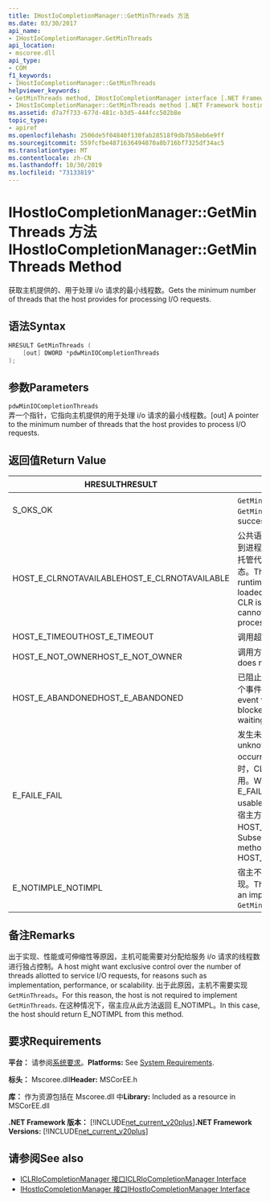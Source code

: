 ```yaml
---
title: IHostIoCompletionManager::GetMinThreads 方法
ms.date: 03/30/2017
api_name:
- IHostIoCompletionManager.GetMinThreads
api_location:
- mscoree.dll
api_type:
- COM
f1_keywords:
- IHostIoCompletionManager::GetMinThreads
helpviewer_keywords:
- GetMinThreads method, IHostIoCompletionManager interface [.NET Framework hosting]
- IHostIoCompletionManager::GetMinThreads method [.NET Framework hosting]
ms.assetid: d7a7f733-677d-481c-b3d5-444fcc502b8e
topic_type:
- apiref
ms.openlocfilehash: 2506de5f04840f130fab28518f9db7b58eb6e9ff
ms.sourcegitcommit: 559fcfbe4871636494870a8b716bf7325df34ac5
ms.translationtype: MT
ms.contentlocale: zh-CN
ms.lasthandoff: 10/30/2019
ms.locfileid: "73133819"
---
```

# <a name="ihostiocompletionmanagergetminthreads-method"></a><span data-ttu-id="7709b-102">IHostIoCompletionManager::GetMinThreads 方法</span><span class="sxs-lookup"><span data-stu-id="7709b-102">IHostIoCompletionManager::GetMinThreads Method</span></span>
<span data-ttu-id="7709b-103">获取主机提供的、用于处理 i/o 请求的最小线程数。</span><span class="sxs-lookup"><span data-stu-id="7709b-103">Gets the minimum number of threads that the host provides for processing I/O requests.</span></span>  
  
## <a name="syntax"></a><span data-ttu-id="7709b-104">语法</span><span class="sxs-lookup"><span data-stu-id="7709b-104">Syntax</span></span>  
  
```cpp  
HRESULT GetMinThreads (  
    [out] DWORD *pdwMinIOCompletionThreads  
);  
```  
  
## <a name="parameters"></a><span data-ttu-id="7709b-105">参数</span><span class="sxs-lookup"><span data-stu-id="7709b-105">Parameters</span></span>  
 `pdwMinIOCompletionThreads`  
 <span data-ttu-id="7709b-106">弄一个指针，它指向主机提供的用于处理 i/o 请求的最小线程数。</span><span class="sxs-lookup"><span data-stu-id="7709b-106">[out] A pointer to the minimum number of threads that the host provides to process I/O requests.</span></span>  
  
## <a name="return-value"></a><span data-ttu-id="7709b-107">返回值</span><span class="sxs-lookup"><span data-stu-id="7709b-107">Return Value</span></span>  
  
|<span data-ttu-id="7709b-108">HRESULT</span><span class="sxs-lookup"><span data-stu-id="7709b-108">HRESULT</span></span>|<span data-ttu-id="7709b-109">描述</span><span class="sxs-lookup"><span data-stu-id="7709b-109">Description</span></span>|  
|-------------|-----------------|  
|<span data-ttu-id="7709b-110">S_OK</span><span class="sxs-lookup"><span data-stu-id="7709b-110">S_OK</span></span>|<span data-ttu-id="7709b-111">`GetMinThreads` 成功返回。</span><span class="sxs-lookup"><span data-stu-id="7709b-111">`GetMinThreads` returned successfully.</span></span>|  
|<span data-ttu-id="7709b-112">HOST_E_CLRNOTAVAILABLE</span><span class="sxs-lookup"><span data-stu-id="7709b-112">HOST_E_CLRNOTAVAILABLE</span></span>|<span data-ttu-id="7709b-113">公共语言运行时（CLR）未加载到进程中，或 CLR 处于无法运行托管代码或成功处理调用的状态。</span><span class="sxs-lookup"><span data-stu-id="7709b-113">The common language runtime (CLR) has not been loaded into a process, or the CLR is in a state in which it cannot run managed code or process the call successfully.</span></span>|  
|<span data-ttu-id="7709b-114">HOST_E_TIMEOUT</span><span class="sxs-lookup"><span data-stu-id="7709b-114">HOST_E_TIMEOUT</span></span>|<span data-ttu-id="7709b-115">调用超时。</span><span class="sxs-lookup"><span data-stu-id="7709b-115">The call timed out.</span></span>|  
|<span data-ttu-id="7709b-116">HOST_E_NOT_OWNER</span><span class="sxs-lookup"><span data-stu-id="7709b-116">HOST_E_NOT_OWNER</span></span>|<span data-ttu-id="7709b-117">调用方不拥有该锁。</span><span class="sxs-lookup"><span data-stu-id="7709b-117">The caller does not own the lock.</span></span>|  
|<span data-ttu-id="7709b-118">HOST_E_ABANDONED</span><span class="sxs-lookup"><span data-stu-id="7709b-118">HOST_E_ABANDONED</span></span>|<span data-ttu-id="7709b-119">已阻止的线程或纤程正在等待某个事件时，该事件被取消。</span><span class="sxs-lookup"><span data-stu-id="7709b-119">An event was canceled while a blocked thread or fiber was waiting on it.</span></span>|  
|<span data-ttu-id="7709b-120">E_FAIL</span><span class="sxs-lookup"><span data-stu-id="7709b-120">E_FAIL</span></span>|<span data-ttu-id="7709b-121">发生未知的灾难性故障。</span><span class="sxs-lookup"><span data-stu-id="7709b-121">An unknown catastrophic failure occurred.</span></span> <span data-ttu-id="7709b-122">当方法返回 E_FAIL 时，CLR 在该进程内将不再可用。</span><span class="sxs-lookup"><span data-stu-id="7709b-122">When a method returns E_FAIL, the CLR is no longer usable within the process.</span></span> <span data-ttu-id="7709b-123">对宿主方法的后续调用会返回 HOST_E_CLRNOTAVAILABLE。</span><span class="sxs-lookup"><span data-stu-id="7709b-123">Subsequent calls to hosting methods return HOST_E_CLRNOTAVAILABLE.</span></span>|  
|<span data-ttu-id="7709b-124">E_NOTIMPL</span><span class="sxs-lookup"><span data-stu-id="7709b-124">E_NOTIMPL</span></span>|<span data-ttu-id="7709b-125">宿主不提供 `GetMinThreads`的实现。</span><span class="sxs-lookup"><span data-stu-id="7709b-125">The host does not provide an implementation of `GetMinThreads`.</span></span>|  
  
## <a name="remarks"></a><span data-ttu-id="7709b-126">备注</span><span class="sxs-lookup"><span data-stu-id="7709b-126">Remarks</span></span>  
 <span data-ttu-id="7709b-127">出于实现、性能或可伸缩性等原因，主机可能需要对分配给服务 i/o 请求的线程数进行独占控制。</span><span class="sxs-lookup"><span data-stu-id="7709b-127">A host might want exclusive control over the number of threads allotted to service I/O requests, for reasons such as implementation, performance, or scalability.</span></span> <span data-ttu-id="7709b-128">出于此原因，主机不需要实现 `GetMinThreads`。</span><span class="sxs-lookup"><span data-stu-id="7709b-128">For this reason, the host is not required to implement `GetMinThreads`.</span></span> <span data-ttu-id="7709b-129">在这种情况下，宿主应从此方法返回 E_NOTIMPL。</span><span class="sxs-lookup"><span data-stu-id="7709b-129">In this case, the host should return E_NOTIMPL from this method.</span></span>  
  
## <a name="requirements"></a><span data-ttu-id="7709b-130">要求</span><span class="sxs-lookup"><span data-stu-id="7709b-130">Requirements</span></span>  
 <span data-ttu-id="7709b-131">**平台：** 请参阅[系统要求](../../../../docs/framework/get-started/system-requirements.md)。</span><span class="sxs-lookup"><span data-stu-id="7709b-131">**Platforms:** See [System Requirements](../../../../docs/framework/get-started/system-requirements.md).</span></span>  
  
 <span data-ttu-id="7709b-132">**标头：** Mscoree.dll</span><span class="sxs-lookup"><span data-stu-id="7709b-132">**Header:** MSCorEE.h</span></span>  
  
 <span data-ttu-id="7709b-133">**库：** 作为资源包括在 Mscoree.dll 中</span><span class="sxs-lookup"><span data-stu-id="7709b-133">**Library:** Included as a resource in MSCorEE.dll</span></span>  
  
 <span data-ttu-id="7709b-134">**.NET Framework 版本：** [!INCLUDE[net_current_v20plus](../../../../includes/net-current-v20plus-md.md)]</span><span class="sxs-lookup"><span data-stu-id="7709b-134">**.NET Framework Versions:** [!INCLUDE[net_current_v20plus](../../../../includes/net-current-v20plus-md.md)]</span></span>  
  
## <a name="see-also"></a><span data-ttu-id="7709b-135">请参阅</span><span class="sxs-lookup"><span data-stu-id="7709b-135">See also</span></span>

- [<span data-ttu-id="7709b-136">ICLRIoCompletionManager 接口</span><span class="sxs-lookup"><span data-stu-id="7709b-136">ICLRIoCompletionManager Interface</span></span>](../../../../docs/framework/unmanaged-api/hosting/iclriocompletionmanager-interface.md)
- [<span data-ttu-id="7709b-137">IHostIoCompletionManager 接口</span><span class="sxs-lookup"><span data-stu-id="7709b-137">IHostIoCompletionManager Interface</span></span>](../../../../docs/framework/unmanaged-api/hosting/ihostiocompletionmanager-interface.md)
